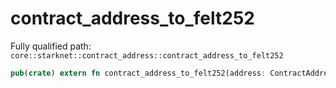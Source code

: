 # contract_address_to_felt252

Fully qualified path: `core::starknet::contract_address::contract_address_to_felt252`

```rust
pub(crate) extern fn contract_address_to_felt252(address: ContractAddress) -> felt252 nopanic;
```

